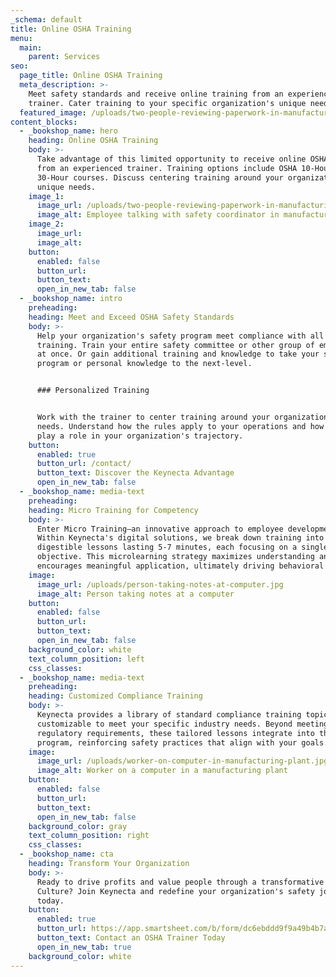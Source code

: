 ```yaml
---
_schema: default
title: Online OSHA Training
menu:
  main:
    parent: Services
seo:
  page_title: Online OSHA Training
  meta_description: >-
    Meet safety standards and receive online training from an experienced OSHA
    trainer. Cater training to your specific organization's unique needs.
  featured_image: /uploads/two-people-reviewing-paperwork-in-manufacturing-environment.jpg
content_blocks:
  - _bookshop_name: hero
    heading: Online OSHA Training
    body: >-
      Take advantage of this limited opportunity to receive online OSHA training
      from an experienced trainer. Training options include OSHA 10-Hour and
      30-Hour courses. Discuss centering training around your organization's
      unique needs.
    image_1:
      image_url: /uploads/two-people-reviewing-paperwork-in-manufacturing-environment.jpg
      image_alt: Employee talking with safety coordinator in manufacturing plant
    image_2:
      image_url:
      image_alt:
    button:
      enabled: false
      button_url:
      button_text:
      open_in_new_tab: false
  - _bookshop_name: intro
    preheading:
    heading: Meet and Exceed OSHA Safety Standards
    body: >-
      Help your organization's safety program meet compliance with all OSHA
      training. Train your entire safety committee or other group of employees
      at once. Or gain additional training and knowledge to take your safety
      program or personal knowledge to the next-level.


      ### Personalized Training


      Work with the trainer to center training around your organization's unique
      needs. Understand how the rules apply to your operations and how that may
      play a role in your organization's trajectory.
    button:
      enabled: true
      button_url: /contact/
      button_text: Discover the Keynecta Advantage
      open_in_new_tab: false
  - _bookshop_name: media-text
    preheading:
    heading: Micro Training for Competency
    body: >-
      Enter Micro Training—an innovative approach to employee development.
      Within Keynecta's digital solutions, we break down training into small,
      digestible lessons lasting 5-7 minutes, each focusing on a single
      objective. This microlearning strategy maximizes understanding and
      encourages meaningful application, ultimately driving behavioral change.
    image:
      image_url: /uploads/person-taking-notes-at-computer.jpg
      image_alt: Person taking notes at a computer
    button:
      enabled: false
      button_url:
      button_text:
      open_in_new_tab: false
    background_color: white
    text_column_position: left
    css_classes:
  - _bookshop_name: media-text
    preheading:
    heading: Customized Compliance Training
    body: >-
      Keynecta provides a library of standard compliance training topics, fully
      customizable to meet your specific industry needs. Beyond meeting
      regulatory requirements, these tailored lessons integrate into the
      program, reinforcing safety practices that align with your goals.
    image:
      image_url: /uploads/worker-on-computer-in-manufacturing-plant.jpg
      image_alt: Worker on a computer in a manufacturing plant
    button:
      enabled: false
      button_url:
      button_text:
      open_in_new_tab: false
    background_color: gray
    text_column_position: right
    css_classes:
  - _bookshop_name: cta
    heading: Transform Your Organization
    body: >-
      Ready to drive profits and value people through a transformative Safety
      Culture? Join Keynecta and redefine your organization's safety journey
      today.
    button:
      enabled: true
      button_url: https://app.smartsheet.com/b/form/dc6ebddd9f9a49b4b7a87e7d705fa150
      button_text: Contact an OSHA Trainer Today
      open_in_new_tab: true
    background_color: white
---
```

